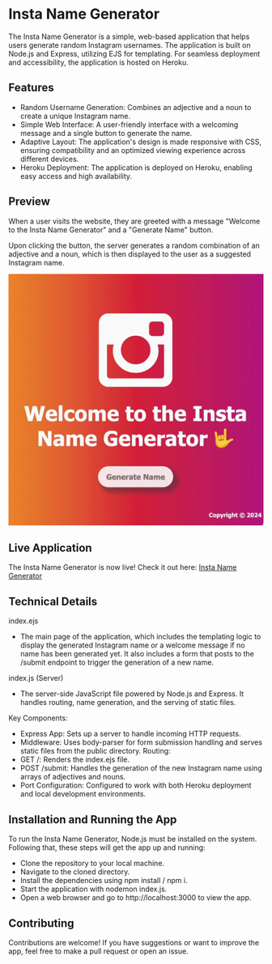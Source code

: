 # Insta Name Generator

The Insta Name Generator is a simple, web-based application that helps users generate random Instagram usernames. The application is built on Node.js and Express, utilizing EJS for templating. For seamless deployment and accessibility, the application is hosted on Heroku.

## Features

- Random Username Generation: Combines an adjective and a noun to create a unique Instagram name.
- Simple Web Interface: A user-friendly interface with a welcoming message and a single button to generate the name.
- Adaptive Layout: The application's design is made responsive with CSS, ensuring compatibility and an optimized viewing experience across different devices.
- Heroku Deployment: The application is deployed on Heroku, enabling easy access and high availability.

## Preview

When a user visits the website, they are greeted with a message "Welcome to the Insta Name Generator" and a "Generate Name" button.

Upon clicking the button, the server generates a random combination of an adjective and a noun, which is then displayed to the user as a suggested Instagram name.

![Preview of the Insta Name Generator](public/styles/Insta-Name.jpg)

<!-- ![Preview 2 of the Insta Name Generator](public/styles/Preview2.gif) -->

## Live Application

The Insta Name Generator is now live! Check it out here: [Insta Name Generator](https://insta-name-generator-2bd08e87d766.herokuapp.com/)

## Technical Details

index.ejs

- The main page of the application, which includes the templating logic to display the generated Instagram name or a welcome message if no name has been generated yet. It also includes a form that posts to the /submit endpoint to trigger the generation of a new name.

index.js (Server)

- The server-side JavaScript file powered by Node.js and Express. It handles routing, name generation, and the serving of static files.

Key Components:

- Express App: Sets up a server to handle incoming HTTP requests.
- Middleware: Uses body-parser for form submission handling and serves static files from the public directory.
  Routing:
- GET /: Renders the index.ejs file.
- POST /submit: Handles the generation of the new Instagram name using arrays of adjectives and nouns.
- Port Configuration: Configured to work with both Heroku deployment and local development environments.

## Installation and Running the App

To run the Insta Name Generator, Node.js must be installed on the system. Following that, these steps will get the app up and running:

- Clone the repository to your local machine.
- Navigate to the cloned directory.
- Install the dependencies using npm install / npm i.
- Start the application with nodemon index.js.
- Open a web browser and go to http://localhost:3000 to view the app.

## Contributing

Contributions are welcome! If you have suggestions or want to improve the app, feel free to make a pull request or open an issue.
